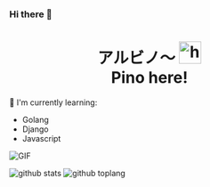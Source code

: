 ### Hi there 👋

<h1 align="center">アルビノ〜 <img src="https://user-images.githubusercontent.com/1303154/88677602-1635ba80-d120-11ea-84d8-d263ba5fc3c0.gif" width="40px" alt="hi">
<br>Pino here!</h1>

:page_with_curl: I'm currently learning:
- Golang
- Django
- Javascript

<img align="center" fit="fill" alt="GIF" src="https://media.giphy.com/media/qgQUggAC3Pfv687qPC/giphy.gif" />

![github stats](https://github-readme-stats.vercel.app/api?username=alvino-prog&show_icons=true&theme=radical)
![github toplang](https://github-readme-stats.vercel.app/api/top-langs/?username=alvino-prog&layout=compact&theme=nightowl)


